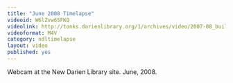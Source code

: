 ```yaml
---
title: "June 2008 Timelapse"
videoid: W6lZvw6SFKQ
videolink: http://tonks.darienlibrary.org/1/archives/video/2007-08_building_timelapse/200806_timelapse.m4v
videoformat: M4V
category: ndltimelapse
layout: video
published: yes
---
```


Webcam at the New Darien Library site. June, 2008.